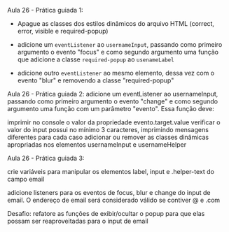 Aula 26 - Prática guiada 1:

- Apague as classes dos estilos dinâmicos do arquivo HTML (correct, error, visible e required-popup)

- adicione um `eventListener` ao `usernameInput`, passando como primeiro argumento o evento "focus" e como segundo argumento uma função que adicione a classe `required-popup` ao `usenameLabel`

- adicione outro `eventListener` ao mesmo elemento, dessa vez com o evento "blur" e removendo a classe "required-popup"

Aula 26 - Prática guiada 2: adicione um eventListener ao usernameInput, passando como primeiro argumento o evento "change" e como segundo argumento uma função com um parâmetro "evento". Essa função deve:

imprimir no console o valor da propriedade evento.target.value
verificar o valor do input possui no mínimo 3 caracteres, imprimindo mensagens diferentes para cada caso
adicionar ou remover as classes dinâmicas apropriadas nos elementos usernameInput e usernameHelper

Aula 26 - Prática guiada 3:

crie variáveis para manipular os elementos label, input e .helper-text do campo email

adicione listeners para os eventos de focus, blur e change do input de email. O endereço de email será considerado válido se contiver @ e .com

Desafio: refatore as funções de exibir/ocultar o popup para que elas possam ser reaproveitadas para o input de email